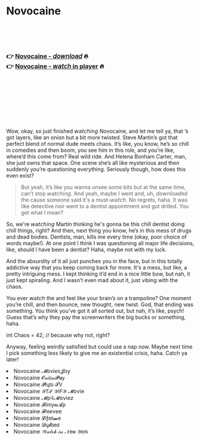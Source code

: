 <h1>Novocaine</h1>

<br><br><br>

<h3>👉 <a href="https://Armandos-treserssurcit1980.github.io/qzvwyrlmyd/">Novocaine - 𝘥𝘰𝘸𝘯𝘭𝘰𝘢𝘥</a> 🔥<br>
👉 <a href="https://Armandos-treserssurcit1980.github.io/qzvwyrlmyd/">Novocaine - 𝘸𝘢𝘵𝘤𝘩 in player</a> 🔥
</h3>



<br><br><br><br><br><br><br>


Wow, okay, so just finished 𝘸𝘢𝘵𝘤𝘩𝘪𝘯𝘨 Novocaine, and let me tell ya, that  ’s got layers, like an onion but a bit more twisted. Steve Martin’s got that perfect blend of normal dude meets chaos. It’s like, you know, he’s so chill in comedies and then boom, you see him in this role, and you’re like, where’d this come from? Real wild ride. And Helena Bonham Carter, man, she just owns that space. One scene she’s all like mysterious and then suddenly you’re questioning everything. Seriously though, how does this   even exist?

> But yeah, it’s like you wanna unsee some bits but at the same time, can't stop 𝘸𝘢𝘵𝘤𝘩𝘪𝘯𝘨. And yeah, maybe I went and, uh, 𝘥𝘰𝘸𝘯𝘭𝘰𝘢𝘥ed the   cause someone said it's a must-𝘸𝘢𝘵𝘤𝘩. No regrets, haha. It was like detective noir went to a dentist appointment and got drilled. You get what I mean? 

So, we're 𝘸𝘢𝘵𝘤𝘩𝘪𝘯𝘨 Martin thinking he's gonna be this chill dentist doing chill things, right? And then, next thing you know, he’s in this mess of drugs and dead bodies. Dentists, man, kills me every time (okay, poor choice of words maybe!). At one point I think I was questioning all major life decisions, like, should I have been a dentist? Haha, maybe not with my luck. 

And the absurdity of it all just punches you in the face, but in this totally addictive way that you keep coming back for more. It's a mess, but like, a pretty intriguing mess. I kept thinking it’d end in a nice little bow, but nah, it just kept spiraling. And I wasn’t even mad about it, just vibing with the chaos.

You ever 𝘸𝘢𝘵𝘤𝘩 the   and feel like your brain’s on a trampoline? One moment you’re chill, and then bounce, new thought, new twist. God, that ending was something. You think you've got it all sorted out, but nah, it’s like, psych! Guess that’s why they pay the screenwriters the big bucks or something, haha. 

int  Chaos = 42; // because why not, right?

Anyway, feeling weirdly satisfied but could use a nap now. Maybe next time I pick something less likely to give me an existential crisis, haha. Catch ya later!

<li>Novocaine 𝓜𝗈ν𝗂𝖾𝗌𝓙𝗈𝗒</li>
<li>Novocaine 𝓞𝓃𝗂𝗈𝓃𝓟𝗅𝖆𝗒</li>
<li>Novocaine 𝓟𝗅ų𝗍𝗈 𝓣𝖵</li>
<li>Novocaine 𝒴𝖳𝒮 𝒴𝖨𝖥𝒴 𝓜𝗈ν𝗂𝖾</li>
<li>Novocaine 𝓜ρ𝟜𝓜𝗈ν𝗂𝖾𝗓</li>
<li>Novocaine 𝓕𝗂𝗅𝗆𝗒𝗐𝓐ρ</li>
<li>Novocaine 𝓕𝗋𝖾𝖾ν𝖾𝖾</li>
<li>Novocaine 𝓛𝗂ƒ𝖾𝗍𝗂𝓶𝖾</li>
<li>Novocaine 𝓓ų𝓫𝖻𝖾𝖽</li>
<li>Novocaine 𝒲𝒶𝓉𝒸𝒽 𝒾𝓃 𝒩𝖾𝗐 𝒴𝗈𝗋𝗄</li>
